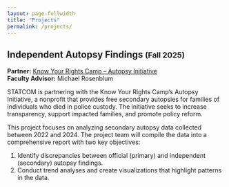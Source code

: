 ```yaml
---
layout: page-fullwidth
title: "Projects"
permalink: /projects/
---
```


## Independent Autopsy Findings <small>(Fall 2025)</small>

**Partner:** [Know Your Rights Camp – Autopsy Initiative](https://www.knowyourrightscamp.org/autopsyinitiative)  
**Faculty Advisor:** Michael Rosenblum

STATCOM is partnering with the Know Your Rights Camp’s Autopsy Initiative, a nonprofit that provides free secondary autopsies for families of individuals who died in police custody. The initiative seeks to increase transparency, support impacted families, and promote policy reform.

This project focuses on analyzing secondary autopsy data collected between 2022 and 2024. The project team will compile the data into a comprehensive report with two key objectives:  
1. Identify discrepancies between official (primary) and independent (secondary) autopsy findings.  
2. Conduct trend analyses and create visualizations that highlight patterns in the data.



